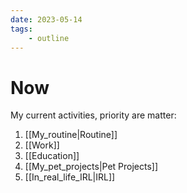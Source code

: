 ```yaml
---
date: 2023-05-14
tags:
    - outline
---
```


# Now

My current activities, priority are matter:

1. [[My_routine|Routine]]
2. [[Work]]
3. [[Education]]
4. [[My_pet_projects|Pet Projects]]
5. [[In_real_life_IRL|IRL]]
